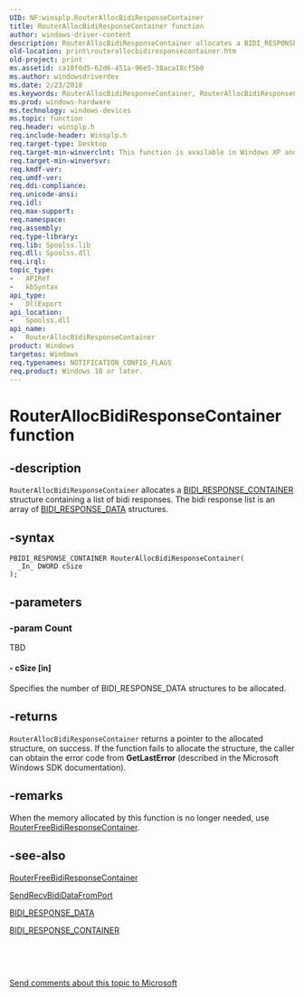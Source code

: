 ```yaml
---
UID: NF:winsplp.RouterAllocBidiResponseContainer
title: RouterAllocBidiResponseContainer function
author: windows-driver-content
description: RouterAllocBidiResponseContainer allocates a BIDI_RESPONSE_CONTAINER structure containing a list of bidi responses. The bidi response list is an array of BIDI_RESPONSE_DATA structures.
old-location: print\routerallocbidiresponsecontainer.htm
old-project: print
ms.assetid: ca10f0d5-62d6-451a-96e5-38aca18cf5b0
ms.author: windowsdriverdev
ms.date: 2/23/2018
ms.keywords: RouterAllocBidiResponseContainer, RouterAllocBidiResponseContainer function [Print Devices], print.routerallocbidiresponsecontainer, spoolfnc_05ba5d83-8913-4591-9ada-2e57440354b9.xml, winsplp/RouterAllocBidiResponseContainer
ms.prod: windows-hardware
ms.technology: windows-devices
ms.topic: function
req.header: winsplp.h
req.include-header: Winsplp.h
req.target-type: Desktop
req.target-min-winverclnt: This function is available in Windows XP and later operating systems.
req.target-min-winversvr: 
req.kmdf-ver: 
req.umdf-ver: 
req.ddi-compliance: 
req.unicode-ansi: 
req.idl: 
req.max-support: 
req.namespace: 
req.assembly: 
req.type-library: 
req.lib: Spoolss.lib
req.dll: Spoolss.dll
req.irql: 
topic_type:
-	APIRef
-	kbSyntax
api_type:
-	DllExport
api_location:
-	Spoolss.dll
api_name:
-	RouterAllocBidiResponseContainer
product: Windows
targetos: Windows
req.typenames: NOTIFICATION_CONFIG_FLAGS
req.product: Windows 10 or later.
---
```


# RouterAllocBidiResponseContainer function


## -description


<code>RouterAllocBidiResponseContainer</code> allocates a <a href="..\winspool\ns-winspool-_bidi_response_container.md">BIDI_RESPONSE_CONTAINER</a> structure containing a list of bidi responses. The bidi response list is an array of <a href="..\winspool\ns-winspool-_bidi_response_data.md">BIDI_RESPONSE_DATA</a> structures.


## -syntax


````
PBIDI_RESPONSE_CONTAINER RouterAllocBidiResponseContainer(
  _In_ DWORD cSize
);
````


## -parameters




### -param Count

TBD




#### - cSize [in]

Specifies the number of BIDI_RESPONSE_DATA structures to be allocated.


## -returns



<code>RouterAllocBidiResponseContainer</code> returns a pointer to the allocated structure, on success. If the function fails to allocate the structure, the caller can obtain the error code from <b>GetLastError</b> (described in the Microsoft Windows SDK documentation).




## -remarks



When the memory allocated by this function is no longer needed, use <a href="..\winsplp\nf-winsplp-routerfreebidiresponsecontainer.md">RouterFreeBidiResponseContainer</a>.




## -see-also

<a href="..\winsplp\nf-winsplp-routerfreebidiresponsecontainer.md">RouterFreeBidiResponseContainer</a>



<a href="https://msdn.microsoft.com/library/windows/hardware/ff562071">SendRecvBidiDataFromPort</a>



<a href="..\winspool\ns-winspool-_bidi_response_data.md">BIDI_RESPONSE_DATA</a>



<a href="..\winspool\ns-winspool-_bidi_response_container.md">BIDI_RESPONSE_CONTAINER</a>



 

 

<a href="mailto:wsddocfb@microsoft.com?subject=Documentation%20feedback [print\print]:%20RouterAllocBidiResponseContainer function%20 RELEASE:%20(2/23/2018)&amp;body=%0A%0APRIVACY STATEMENT%0A%0AWe use your feedback to improve the documentation. We don't use your email address for any other purpose, and we'll remove your email address from our system after the issue that you're reporting is fixed. While we're working to fix this issue, we might send you an email message to ask for more info. Later, we might also send you an email message to let you know that we've addressed your feedback.%0A%0AFor more info about Microsoft's privacy policy, see http://privacy.microsoft.com/en-us/default.aspx." title="Send comments about this topic to Microsoft">Send comments about this topic to Microsoft</a>

